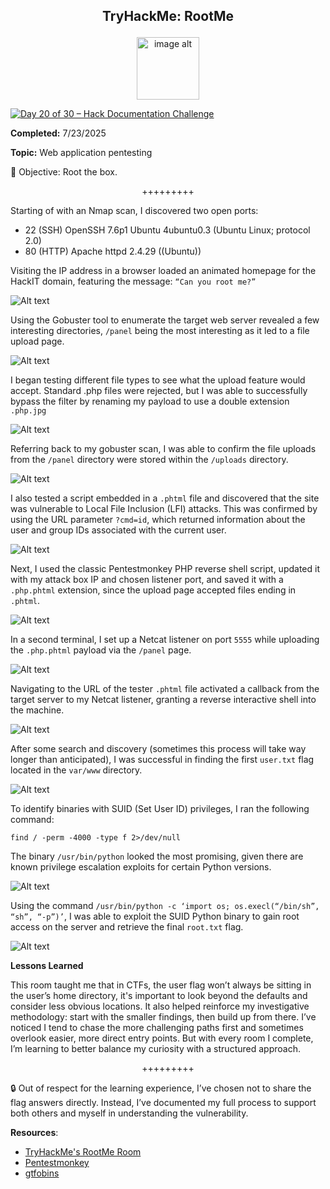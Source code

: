 **<p align="center">TryHackMe: RootMe</p>**
---

<p align="center">
  <img src="https://github.com/chaiexe/TryHackMe-Write-ups/blob/main/RootMe/Images/RootMe%20Icon.png" alt="image alt" width="100" />
</p>

[![Day 20 of 30 – Hack Documentation Challenge](https://img.shields.io/badge/Day%2020%20of%2030-Hack%20Documentation%20Challenge-crimson?style=for-the-badge&logo=tryhackme)](https://tryhackme.com)

**Completed:** 7/23/2025

**Topic:** Web application pentesting 

👾 Objective: Root the box.

<p align="center">+++++++++</p>

Starting of with an Nmap scan, I discovered two open ports:

- 22 (SSH) OpenSSH 7.6p1 Ubuntu 4ubuntu0.3 (Ubuntu Linux; protocol 2.0)
- 80 (HTTP) Apache httpd 2.4.29 ((Ubuntu))

Visiting the IP address in a browser loaded an animated homepage for the HackIT domain, featuring the message: `“Can you root me?”`

![Alt text](https://github.com/chaiexe/TryHackMe-Write-ups/blob/main/RootMe/Images/Screenshot%201.png)

Using the Gobuster tool to enumerate the target web server revealed a few interesting directories, `/panel` being the most interesting as it led to a file upload page.

![Alt text](https://github.com/chaiexe/TryHackMe-Write-ups/blob/main/RootMe/Images/Screenshot%202.png)

I began testing different file types to see what the upload feature would accept. Standard .php files were rejected, but I was able to successfully bypass the filter by renaming my payload to use a double extension `.php.jpg`

![Alt text](https://github.com/chaiexe/TryHackMe-Write-ups/blob/main/RootMe/Images/Screenshot%203.png)

Referring back to my gobuster scan, I was able to confirm the file uploads from the `/panel` directory were stored within the `/uploads` directory.

![Alt text](https://github.com/chaiexe/TryHackMe-Write-ups/blob/main/RootMe/Images/Screenshot%204.png)

I also tested a script embedded in a `.phtml` file and discovered that the site was vulnerable to Local File Inclusion (LFI) attacks. This was confirmed by using the URL parameter `?cmd=id`, which returned information about the user and group IDs associated with the current user.

![Alt text](https://github.com/chaiexe/TryHackMe-Write-ups/blob/main/RootMe/Images/Screenshot%205.png)

Next, I used the classic Pentestmonkey PHP reverse shell script, updated it with my attack box IP and chosen listener port, and saved it with a `.php.phtml` extension, since the upload page accepted files ending in `.phtml`.

![Alt text](https://github.com/chaiexe/TryHackMe-Write-ups/blob/main/RootMe/Images/Screenshot%206.png)

In a second terminal, I set up a Netcat listener on port `5555` while uploading the `.php.phtml` payload via the `/panel` page. 

![Alt text](https://github.com/chaiexe/TryHackMe-Write-ups/blob/main/RootMe/Images/Screenshot%207.png)

Navigating to the URL of the tester `.phtml` file activated a callback from the target server to my Netcat listener, granting a reverse interactive shell into the machine.

![Alt text](https://github.com/chaiexe/TryHackMe-Write-ups/blob/main/RootMe/Images/Screenshot%208.png)

After some search and discovery (sometimes this process will take way longer than anticipated), I was successful in finding the first `user.txt` flag located in the `var/www` directory.

![Alt text](https://github.com/chaiexe/TryHackMe-Write-ups/blob/main/RootMe/Images/Screenshot%209.png)

To identify binaries with SUID (Set User ID) privileges, I ran the following command:
```
find / -perm -4000 -type f 2>/dev/null
```

The binary `/usr/bin/python` looked the most promising, given there are known privilege escalation exploits for certain Python versions.

![Alt text](https://github.com/chaiexe/TryHackMe-Write-ups/blob/main/RootMe/Images/Screenshot%2010.png)

Using the command `/usr/bin/python -c ‘import os; os.execl(“/bin/sh”, “sh”, “-p”)’`, I was able to exploit the SUID Python binary to gain root access on the server and retrieve the final `root.txt` flag.

![Alt text](https://github.com/chaiexe/TryHackMe-Write-ups/blob/main/RootMe/Images/Screenshot%2011.png)

**Lessons Learned**

This room taught me that in CTFs, the user flag won’t always be sitting in the user’s home directory, it's important to look beyond the defaults and consider less obvious locations. It also helped reinforce my investigative methodology: start with the smaller findings, then build up from there. I’ve noticed I tend to chase the more challenging paths first and sometimes overlook easier, more direct entry points. But with every room I complete, I’m learning to better balance my curiosity with a structured approach.

<p align="center">+++++++++</p>

🔒 Out of respect for the learning experience, I’ve chosen not to share the flag answers directly. Instead, I’ve documented my full process to support both others and myself in understanding the vulnerability.

**Resources**:
- [TryHackMe's RootMe Room](https://tryhackme.com/room/rrootme)
- [Pentestmonkey](https://pentestmonkey.net/tools/web-shells/php-reverse-shell)
- [gtfobins](https://gtfobins.github.io/gtfobins/gdb/)
